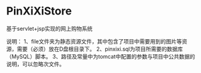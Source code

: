 # PinXiXiStore
基于servlet+jsp实现的网上购物系统

说明：
1、file文件夹为静态资源文件，其中包含了项目中需要用到的图片等资源，需要（必须）放在D盘根目录下。
2、pinxixi.sql为项目所需要的数据库（MySQL）脚本。
3、路径及常量中为tomcat中配置的参数与项目中公共数据的说明，可以忽略次文件。

